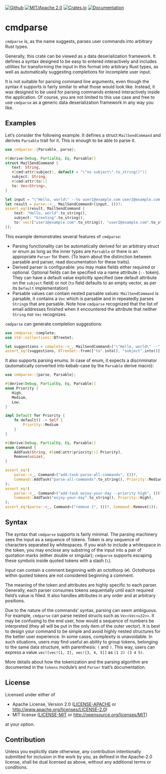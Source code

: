 [![Github](https://img.shields.io/github/last-commit/poletaevvlad/cmdparse "Documentation")](https://github.com/poletaevvlad/cmdparse) [![MIT/Apache 2.0](https://img.shields.io/crates/l/cmdparse "MIT/Apache 2.0")](https://crates.io/cmdparse) [![Crates.io](https://img.shields.io/crates/v/cmdparse "Crates.io")](https://crates.io/cmdparse) [![Documentation](https://img.shields.io/docsrs/cmdparse "Documentation")](https://docs.rs/cmdparse)

# cmdparse

`cmdparse` is, as the name suggests, parses user commands into arbitrary Rust types.

Generally, this crate can be viewed as a data deserialization framework. It defines a syntax
designed to be easy to entered interactively and includes utilities for transforming the input
in this format into arbitrary Rust types, as well as automatically suggesting completions for
incomplete user input.

It is not suitable for parsing command line arguments, even though the syntax it supports is
fairly similar to what those would look like. Instead, it was designed to be used for parsing
commands entered interactively inside the application. Of course, you are not limited to this
use case and free to use `cmdparse` as a generic data deserialization framework in any way
you like.

## Examples

Let’s consider the following example. It defines a struct `MailSendCommand` and derives
`Parsable` trait for it. This is enough to be able to parse it.

```rust
use cmdparse::{Parsable, parse};

#[derive(Debug, PartialEq, Eq, Parsable)]
struct MailSendCommand {
   text: String,
   #[cmd(attr(subject), default = "\"no subject\".to_string()")]
   subject: String,
   #[cmd(attr(to))]
   to: Vec<String>,
}

let input = "\"Hello, world\" --to user1@example.com user2@example.com --subject Greeting";
let result = parse::<_, MailSendCommand>(input, ())?;
assert_eq!(result, MailSendCommand {
    text: "Hello, world".to_string(),
    subject: "Greeting".to_string(),
    to: vec!["user1@example.com".to_string(), "user2@example.com".to_string()],
});
```

This example demonstrates several features of `cmdparse`:

 * Parsing functionality can be automatically derived for an arbitrary struct or enum as long
   as the inner types are `Parsable` or there is an appropriate `Parser` for them. (To
   learn about the distinction between parsable and parser, read documentation for these traits).
 * Derived parser is configurable: you may make fields either required or optional. Optional
   fields can be specified via a name attribute (`--` token). They can have a default value
   explicitly specified (see default attribute on the `subject` field) or not (`to` field
   defaults to an empty vector, as per its `Default` implementation)
 * Parsable values can contain nested parsable values: `MailSendCommand` is parsable, it
   contains a `Vec` which is parsable and in repeatedly parses `String`s that are parsable.
   Note how `cmdparse` recognized that the list of email addresses finished when it
   encountered the attribute that neither `String` nor `Vec` recognizes.

`cmdparse` can generate completion suggestions:

```rust
use cmdparse::complete;
use std::collections::BTreeSet;

let suggestions = complete::<_, MailSendCommand>("\"Hello, world\" --", ());
assert_eq!(suggestions, BTreeSet::from(["to".into(), "subject".into()]));
```

It also supports parsing enums. In case of enum, it expects a discriminator (automatically
converted into kebab-case by the `Parsable` derive macro):

```rust
use cmdparse::{parse, Parsable};

#[derive(Debug, PartialEq, Eq, Parsable)]
enum Priority {
   High,
   Medium,
   Low,
}

impl Default for Priority {
    fn default() -> Self {
        Priority::Medium
    }
}

#[derive(Debug, PartialEq, Eq, Parsable)]
enum Command {
    AddTask(String, #[cmd(attr(priority))] Priority),
    Remove(usize),
}

assert_eq!(
    parse::<_, Command>("add-task parse-all-commands", ())?,
    Command::AddTask("parse-all-commands".to_string(), Priority::Medium),
);
assert_eq!(
    parse::<_, Command>("add-task enjoy-your-day --priority high", ())?,
    Command::AddTask("enjoy-your-day".to_string(), Priority::High),
);
assert_eq!(parse::<_, Command>("remove 1", ())?, Command::Remove(1));
```

## Syntax

The syntax that `cmdparse` supports is fairly minimal. The parsing machinery sees the input as
a sequence of tokens. Token is any sequence of characters separated by whitespaces. If you wish
to include a whitespace in the token, you may enclose any substring of the input into a pair of
quotation marks (either double or singular); `cmdparse` supports escaping these symbols
inside quoted tokens with a slash (`\`).

Input can contain a comment beginning with an octothorp (`#`). Octothorps within quoted tokens
are not considered beginning a comment.

The meaning of the token and attributes are highly specific to each parser. Generally, each
parser consumes tokens sequentially until each required field’s value is filled. It also
handles attributes in any order and at arbitrary positions.

Due to the nature of the commands' syntax, parsing can seem ambiguous. For example,
`cmdparse` can parse nested structs such as `Vec<Vec<u32>>`. It may be confusing to the end
user, how would a sequence of numbers be interpreted (they all will be put in the only item of
the outer vector). It is best to design your command to be simple and avoid highly nested
structures for the better user experience. In some cases, complexity is unavoidable. In such
situations, users may find useful an ability to group tokens, belonging to the same data
structure, with parenthesis: `(` and `)`. This way, users can express a value `vec![vec![1, 2],
vec![3, 4, 5]]` as `(1 2) (3 4 5)`.

More details about how the tokenization and the parsing algorithm are documented in the
`tokens` module’s and `Parser` trait’s documentation.

## License

Licensed under either of

 * Apache License, Version 2.0
   ([LICENSE-APACHE](LICENSE-APACHE) or http://www.apache.org/licenses/LICENSE-2.0)
 * MIT license
   ([LICENSE-MIT](LICENSE-MIT) or http://opensource.org/licenses/MIT)

at your option.

## Contribution

Unless you explicitly state otherwise, any contribution intentionally submitted
for inclusion in the work by you, as defined in the Apache-2.0 license, shall be
dual licensed as above, without any additional terms or conditions.
